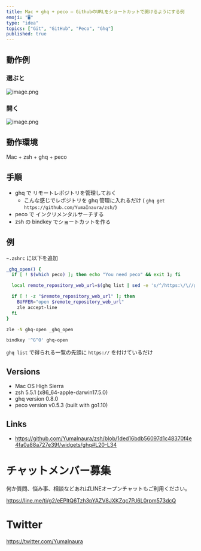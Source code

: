 ```yaml
---
title: Mac + ghq + peco — GithubのURLをショートカットで開けるようにする例
emoji: "🖥"
type: "idea"
topics: ["Git", "GitHub", "Peco", "Ghq"]
published: true
---
```



## 動作例

### 選ぶと

![image.png](https://qiita-image-store.s3.amazonaws.com/0/89618/967d0492-535e-6c6a-6c6c-f02b93145d1b.png)

### 開く

![image.png](https://qiita-image-store.s3.amazonaws.com/0/89618/8d11db87-c85f-3ce0-a4f7-e06267a4d302.png)

## 動作環境

Mac + zsh + ghq + peco


## 手順

- ghq で リモートレポジトリを管理しておく
  - こんな感じでレポジトリを ghq 管理に入れるだけ ( `ghq get https://github.com/YumaInaura/zsh/`)
- peco で インクリメンタルサーチする
- zsh の bindkey でショートカットを作る

## 例

`~.zshrc` に以下を追加

```sh
_ghq_open() {
  if [ ! $(which peco) ]; then echo "You need peco" && exit 1; fi

  local remote_repository_web_url=$(ghq list | sed -e 's/^/https:\/\//g' | peco --query="$BUFFER")

  if [ ! -z "$remote_repository_web_url" ]; then
    BUFFER="open $remote_repository_web_url"
    zle accept-line
  fi
}

zle -N ghq-open _ghq_open

bindkey '^G^O' ghq-open
```

`ghq list` で得られる一覧の先頭に `https://` を付けているだけ

## Versions

- Mac OS High Sierra
- zsh 5.5.1 (x86_64-apple-darwin17.5.0)
- ghq version 0.8.0
- peco version v0.5.3 (built with go1.10)

## Links

- https://github.com/YumaInaura/zsh/blob/1ded16bdb56097d1c48370f4e4fa0a88a727e39f/widgets/ghq#L20-L34








<!-- Update From Qiita API -->

# チャットメンバー募集


何か質問、悩み事、相談などあればLINEオープンチャットもご利用ください。

https://line.me/ti/g2/eEPltQ6Tzh3pYAZV8JXKZqc7PJ6L0rpm573dcQ





# Twitter


https://twitter.com/YumaInaura


<!-- Update From Qiita API -->


